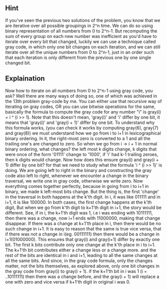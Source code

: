 ## Hint
If you've seen the previous two solutions of the problem, you know that we are iterative over all possible groupings in 2^n time. We can do so using binary representation of all numbers from 0 to 2^n-1.
But recomputing the sum of every group on each new number was inefficient as you'd have to iterate over every bit that changed, luckily we can use a technique called gray code, in which only one bit changes on each iteration, and we can still iterate over all the unique numbers from 0 to 2^n-1, just in an order such that each iteration is only different from the previous one by one single changed bit. 

## Explaination
Now how to iterate on all numbers from 0 to 2^n-1 using gray code, you ask? Well there are many ways of doing so, one of which was achieved in the 13th problem gray-code by me. You can either use that recursive way of iterating on gray codes, OR you can use bitwise operations for the same, basically the formula to compute the gray code for any number "i" is gray(i) = i ^ (i >> 1). Note that this doesn't mean, 'gray(i)' and 'i' differ by one bit, it means that 'gray(i)' and 'gray(i + 1)' differ by one bit.
To understand why this formula works, (you can check it works by computing gray(6), gray(7) and gray(8)) we must understand how we go from i to i+1 in lexicographical binary ordering.
In it, the right-most zero is converted to a 1 and all the trailing one's are changed to zero.
So when we go from i -> i + 1 in normal binary ordering, what changes? the left most k digits change, k digits that were once of the form '01111' change to '1000', if 'i' had k-1 trailing zeroes, then k digits would change. Now how does this ensure gray(i) and gray(i + 1) differ by one bit?
for that we need to study what the formula 'i ^ (i >> 1)' is doing. We are going left to right in the binary and constructing the gray code also left to right, whenever we encounter a change in the binary traversal, we write one in gray code, otherwise we write zero.
Now everything comes together perfectly, because in going from i to i+1 in binary, we made k left-most bits change.
But the thing is, the first 'change' in the traversal in both happens at the k'th digit. In i, it was like 011111 and in i+1, it is like 100000.
In both cases, the first change happens at the k'th digit, But when we go from k'th digit to k+1'th digit in i+1, the story would be different.
See, if in i, the k+1'th digit was 1, i.e i was ending with 10111111, then there was a change, now i+1 ends with 11000000, making that change disappear. If there was a change at k+1'th place in i, then there would be no such change in i+1. It is easy to reason that the same is true vice versa, that if there was not a change in i(eg. 00111111) then there would be a change in i+1(01000000).
This ensures that gray(i) and gray(i+1) differ by exactly one bit. The first k bits contribute only one change at the k'th place in i to i+1. The k+1'th bit contributes either a change less or a change more. and the rest of the bits are identical in i and i+1, leading to all the same changes at all the same bits. 
And since, in the gray code formula, only the changes matter, not the bits themselves, as explored above, only one bit changes in the gray code from gray(i) to gray(i + 1). if the k+1'th bit in i was 1 (i = ..10111111) then there was a change before, and the gray(i + 1) will replace a one with zero and vice versa if k+1'th digit in original i was 0.